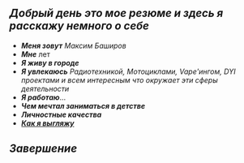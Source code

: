 ## **_Добрый день это мое резюме и здесь я расскажу немного о себе_**
* __*Меня зовут*__ *Максим Баширов*
* __*Мне*__ лет
* *__Я живу в городе__*
* __*Я увлекаюсь*__ *Радиотехникой, Мотоциклами, Vape'ингом, DYI проектами и всем интересным что окружает эти сферы деятельности*
* __*Я работаю*__...
* __*Чем мечтал заниматься в детстве*__
* __*Личностные качества*__
* __*[Как я выгляжу](photo1712238622.jpeg)*__
## _**Завершение**_